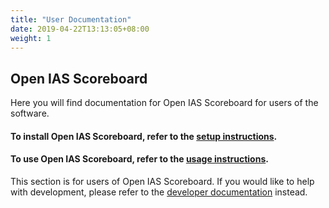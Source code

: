 ```yaml
---
title: "User Documentation"
date: 2019-04-22T13:13:05+08:00
weight: 1
---
```


## Open IAS Scoreboard

Here you will find documentation for Open IAS Scoreboard for users of the software.

#### To install Open IAS Scoreboard, refer to the [setup instructions](setup).
#### To use Open IAS Scoreboard, refer to the [usage instructions](use).

This section is for users of Open IAS Scoreboard. If you would like to help with development, please refer to the [developer documentation](/dev) instead.